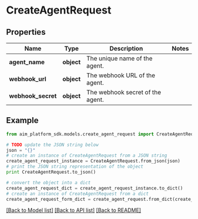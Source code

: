 # CreateAgentRequest


## Properties
Name | Type | Description | Notes
------------ | ------------- | ------------- | -------------
**agent_name** | **object** | The unique name of the agent. | 
**webhook_url** | **object** | The webhook URL of the agent. | 
**webhook_secret** | **object** | The webhook secret of the agent. | 

## Example

```python
from aim_platform_sdk.models.create_agent_request import CreateAgentRequest

# TODO update the JSON string below
json = "{}"
# create an instance of CreateAgentRequest from a JSON string
create_agent_request_instance = CreateAgentRequest.from_json(json)
# print the JSON string representation of the object
print CreateAgentRequest.to_json()

# convert the object into a dict
create_agent_request_dict = create_agent_request_instance.to_dict()
# create an instance of CreateAgentRequest from a dict
create_agent_request_form_dict = create_agent_request.from_dict(create_agent_request_dict)
```
[[Back to Model list]](../README.md#documentation-for-models) [[Back to API list]](../README.md#documentation-for-api-endpoints) [[Back to README]](../README.md)


